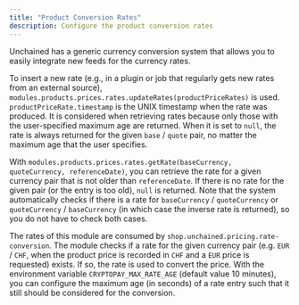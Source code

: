 ```yaml
---
title: "Product Conversion Rates"
description: Configure the product conversion rates
---
```


Unchained has a generic currency conversion system that allows you to easily integrate new feeds for the currency rates.

To insert a new rate (e.g., in a plugin or job that regularly gets new rates from an external source), `modules.products.prices.rates.updateRates(productPriceRates)` is used.
`productPriceRate.timestamp` is the UNIX timestamp when the rate was produced. It is considered when retrieving rates because only those with the user-specified maximum age are returned. When it is set to `null`, the rate is always returned for the given `base` / `quote` pair, no matter the maximum age that the user specifies.

With `modules.products.prices.rates.getRate(baseCurrency, quoteCurrency, referenceDate)`, you can retrieve the rate for a given currency pair that is not older than `referenceDate`.
If there is no rate for the given pair (or the entry is too old), `null` is returned.
Note that the system automatically checks if there is a rate for `baseCurrency` / `quoteCurrency` or `quoteCurrency` / `baseCurrency` (in which case the inverse rate is returned), so you do not have to check both cases.

The rates of this module are consumed by `shop.unchained.pricing.rate-conversion`. The module checks if a rate for the given currency pair (e.g. `EUR` / `CHF`, when the product price is recorded in `CHF` and a `EUR` price is requested) exists. If so, the rate is used to convert the price. With the environment variable `CRYPTOPAY_MAX_RATE_AGE` (default value 10 minutes), you can configure the maximum age (in seconds) of a rate entry such that it still should be considered for the conversion.